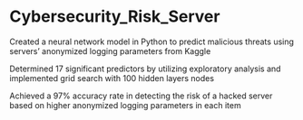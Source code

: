# Cybersecurity_Risk_Server

Created a neural network model in Python to predict malicious threats using servers’ anonymized logging parameters from Kaggle 

Determined 17 significant predictors by utilizing exploratory analysis and implemented grid search with 100 hidden layers nodes

Achieved a 97% accuracy rate in detecting the risk of a hacked server based on higher anonymized logging parameters in each item
